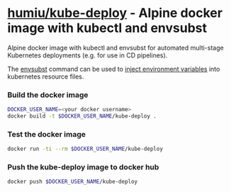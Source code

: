 # [humiu/kube-deploy](https://hub.docker.com/r/humiu/kube-deploy) - Alpine docker image with kubectl and envsubst

Alpine docker image with kubectl and envsubst for automated multi-stage Kubernetes deployments (e.g. for use in CD pipelines).

The [envsubst](https://www.gnu.org/software/gettext/manual/html_node/envsubst-Invocation.html) command can be used to [inject environment variables](https://stackoverflow.com/a/56009991/2524925) into kubernetes resource files.

### Build the docker image

```bash
DOCKER_USER_NAME=<your docker username>
docker build -t $DOCKER_USER_NAME/kube-deploy .
```

### Test the docker image

```bash
docker run -ti --rm $DOCKER_USER_NAME/kube-deploy
```

### Push the kube-deploy image to docker hub

```bash
docker push $DOCKER_USER_NAME/kube-deploy
```
